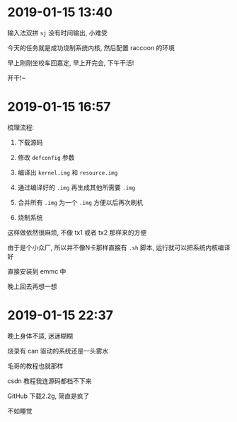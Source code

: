 # 2019-01-15 13:40

输入法双拼 `sj` 没有时间输出, 小难受

今天的任务就是成功烧制系统内核, 然后配置 raccoon 的环境

早上刚刚坐校车回嘉定, 早上开完会, 下午干活!

开干!~



# 2019-01-15 16:57

梳理流程:

1. 下载源码 

2. 修改 `defconfig` 参数
3. 编译出 `kernel.img` 和 `resource.img` 
4. 通过编译好的 `.img` 再生成其他所需要 `.img` 
5. 合并所有 `.img` 为一个 `.img` 方便以后再次刷机 
6. 烧制系统



这样做依然很麻烦, 不像 tx1 或者 tx2 那样来的方便

由于是个小众厂, 所以并不像N卡那样直接有 `.sh` 脚本, 运行就可以把系统内核编译好

直接安装到 emmc 中

晚上回去再想一想



# 2019-01-15 22:37

晚上身体不适, 迷迷糊糊

烧录有 can 驱动的系统还是一头雾水

毛哥的教程也就那样

csdn 教程我连源码都档不下来

GitHub 下载2.2g, 简直是疯了

不如睡觉